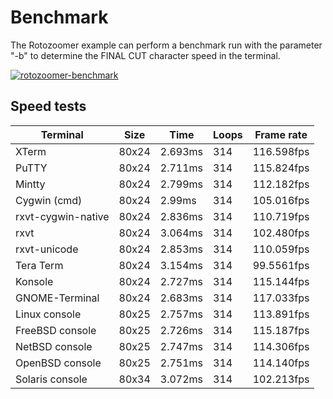 Benchmark
=========

The Rotozoomer example can perform a benchmark run with the parameter "-b" to determine the FINAL CUT character speed in the terminal.


[![rotozoomer-benchmark](https://asciinema.org/a/316531.svg)](https://asciinema.org/a/316531)


Speed tests
-----------

| Terminal           | Size  | Time    | Loops | Frame rate |
|--------------------|-------|---------|-------|------------|
| XTerm              | 80x24 | 2.693ms | 314   | 116.598fps |
| PuTTY              | 80x24 | 2.711ms | 314   | 115.824fps |
| Mintty             | 80x24 | 2.799ms | 314   | 112.182fps |
| Cygwin (cmd)       | 80x24 | 2.99ms  | 314   | 105.016fps |
| rxvt-cygwin-native | 80x24 | 2.836ms | 314   | 110.719fps |
| rxvt               | 80x24 | 3.064ms | 314   | 102.480fps |
| rxvt-unicode       | 80x24 | 2.853ms | 314   | 110.059fps |
| Tera Term          | 80x24 | 3.154ms | 314   | 99.5561fps |
| Konsole            | 80x24 | 2.727ms | 314   | 115.144fps |
| GNOME-Terminal     | 80x24 | 2.683ms | 314   | 117.033fps |
| Linux console      | 80x25 | 2.757ms | 314   | 113.891fps |
| FreeBSD console    | 80x25 | 2.726ms | 314   | 115.187fps |
| NetBSD console     | 80x25 | 2.747ms | 314   | 114.306fps |
| OpenBSD console    | 80x25 | 2.751ms | 314   | 114.140fps |
| Solaris console    | 80x34 | 3.072ms | 314   | 102.213fps |

